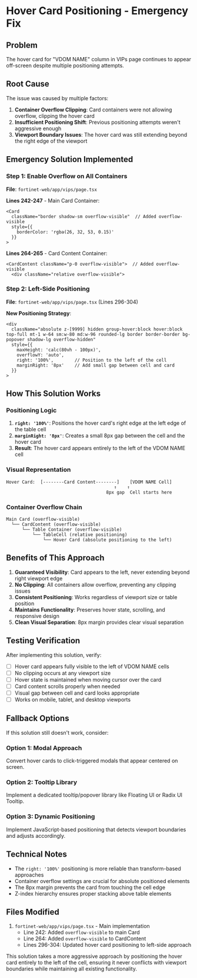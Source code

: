 # Hover Card Positioning - Emergency Fix

## Problem
The hover card for "VDOM NAME" column in VIPs page continues to appear off-screen despite multiple positioning attempts.

## Root Cause
The issue was caused by multiple factors:
1. **Container Overflow Clipping**: Card containers were not allowing overflow, clipping the hover card
2. **Insufficient Positioning Shift**: Previous positioning attempts weren't aggressive enough
3. **Viewport Boundary Issues**: The hover card was still extending beyond the right edge of the viewport

## Emergency Solution Implemented

### Step 1: Enable Overflow on All Containers
**File**: `fortinet-web/app/vips/page.tsx`

**Lines 242-247** - Main Card Container:
```tsx
<Card
  className="border shadow-sm overflow-visible"  // Added overflow-visible
  style={{
    borderColor: 'rgba(26, 32, 53, 0.15)'
  }}
>
```

**Lines 264-265** - Card Content Container:
```tsx
<CardContent className="p-0 overflow-visible">  // Added overflow-visible
  <div className="relative overflow-visible">
```

### Step 2: Left-Side Positioning
**File**: `fortinet-web/app/vips/page.tsx` (Lines 296-304)

**New Positioning Strategy**:
```tsx
<div
  className="absolute z-[9999] hidden group-hover:block hover:block top-full mt-1 w-64 sm:w-80 md:w-96 rounded-lg border border-border bg-popover shadow-lg overflow-hidden"
  style={{
    maxHeight: 'calc(80vh - 100px)',
    overflowY: 'auto',
    right: '100%',        // Position to the left of the cell
    marginRight: '8px'    // Add small gap between cell and card
  }}
>
```

## How This Solution Works

### Positioning Logic
1. **`right: '100%'`**: Positions the hover card's right edge at the left edge of the table cell
2. **`marginRight: '8px'`**: Creates a small 8px gap between the cell and the hover card
3. **Result**: The hover card appears entirely to the left of the VDOM NAME cell

### Visual Representation
```
Hover Card:  [--------Card Content--------]    [VDOM NAME Cell]
                                         ↑    ↑
                                      8px gap  Cell starts here
```

### Container Overflow Chain
```
Main Card (overflow-visible)
  └── CardContent (overflow-visible)
      └── Table Container (overflow-visible)
          └── TableCell (relative positioning)
              └── Hover Card (absolute positioning to the left)
```

## Benefits of This Approach

1. **Guaranteed Visibility**: Card appears to the left, never extending beyond right viewport edge
2. **No Clipping**: All containers allow overflow, preventing any clipping issues
3. **Consistent Positioning**: Works regardless of viewport size or table position
4. **Maintains Functionality**: Preserves hover state, scrolling, and responsive design
5. **Clean Visual Separation**: 8px margin provides clear visual separation

## Testing Verification

After implementing this solution, verify:
- [ ] Hover card appears fully visible to the left of VDOM NAME cells
- [ ] No clipping occurs at any viewport size
- [ ] Hover state is maintained when moving cursor over the card
- [ ] Card content scrolls properly when needed
- [ ] Visual gap between cell and card looks appropriate
- [ ] Works on mobile, tablet, and desktop viewports

## Fallback Options

If this solution still doesn't work, consider:

### Option 1: Modal Approach
Convert hover cards to click-triggered modals that appear centered on screen.

### Option 2: Tooltip Library
Implement a dedicated tooltip/popover library like Floating UI or Radix UI Tooltip.

### Option 3: Dynamic Positioning
Implement JavaScript-based positioning that detects viewport boundaries and adjusts accordingly.

## Technical Notes

- The `right: '100%'` positioning is more reliable than transform-based approaches
- Container overflow settings are crucial for absolute positioned elements
- The 8px margin prevents the card from touching the cell edge
- Z-index hierarchy ensures proper stacking above table elements

## Files Modified

1. `fortinet-web/app/vips/page.tsx` - Main implementation
   - Line 242: Added `overflow-visible` to main Card
   - Line 264: Added `overflow-visible` to CardContent  
   - Lines 296-304: Updated hover card positioning to left-side approach

This solution takes a more aggressive approach by positioning the hover card entirely to the left of the cell, ensuring it never conflicts with viewport boundaries while maintaining all existing functionality.